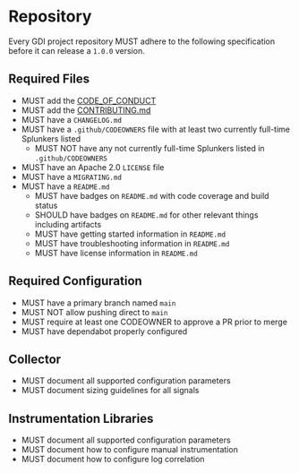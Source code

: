 # Repository

Every GDI project repository MUST adhere to the following specification before
it can release a `1.0.0` version.

## Required Files

- MUST add the [CODE_OF_CONDUCT](CODE_OF_CONDUCT)
- MUST add the [CONTRIBUTING.md](CONTRIBUTING.md)
- MUST have a `CHANGELOG.md`
- MUST have a `.github/CODEOWNERS` file with at least two currently full-time Splunkers listed
  - MUST NOT have any not currently full-time Splunkers listed in `.github/CODEOWNERS`
- MUST have an Apache 2.0 `LICENSE` file
- MUST have a `MIGRATING.md`
- MUST have a `README.md`
  - MUST have badges on `README.md` with code coverage and build status
  - SHOULD have badges on `README.md` for other relevant things including artifacts
  - MUST have getting started information in `README.md`
  - MUST have troubleshooting information in `README.md`
  - MUST have license information in `README.md`

## Required Configuration

- MUST have a primary branch named `main`
- MUST NOT allow pushing direct to `main`
- MUST require at least one CODEOWNER to approve a PR prior to merge
- MUST have dependabot properly configured

## Collector

- MUST document all supported configuration parameters
- MUST document sizing guidelines for all signals

## Instrumentation Libraries

- MUST document all supported configuration parameters
- MUST document how to configure manual instrumentation
- MUST document how to configure log correlation
